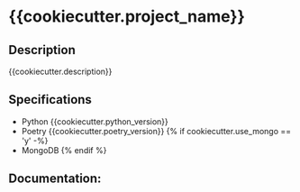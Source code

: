 {{cookiecutter.project_name}}
===========================

## Description
{{cookiecutter.description}}

## Specifications
* Python {{cookiecutter.python_version}}
* Poetry {{cookiecutter.poetry_version}}
{% if cookiecutter.use_mongo == 'y' -%}
* MongoDB
{% endif %}
## Documentation: